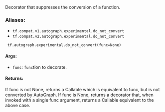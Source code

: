
Decorator that suppresses the conversion of a function.
### Aliases:
- `tf.compat.v1.autograph.experimental.do_not_convert`
- `tf.compat.v2.autograph.experimental.do_not_convert`

```
 tf.autograph.experimental.do_not_convert(func=None)
```
#### Args:
- `func`: `func`tion to decorate.
#### Returns:

If func is not None, returns a Callable which is equivalent to func, but is not converted by AutoGraph. If func is None, returns a decorator that, when invoked with a single func argument, returns a Callable equivalent to the above case.
